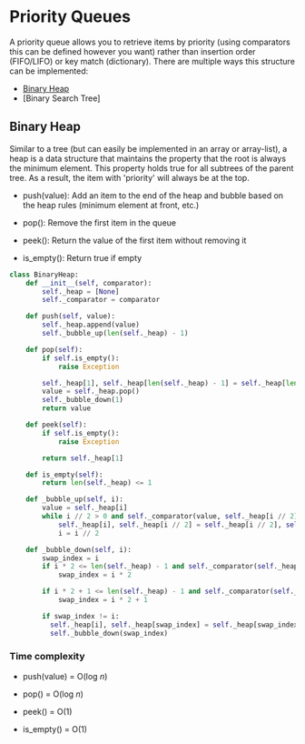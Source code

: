 # Priority Queues

A priority queue allows you to retrieve items by priority (using comparators this can be defined however you want) rather than insertion order (FIFO/LIFO) or key match (dictionary). There are multiple ways this structure can be implemented:

* [Binary Heap](#binary_heap)
* [Binary Search Tree]

## <a name="heap"></a> Binary Heap

Similar to a tree (but can easily be implemented in an array or array-list), a heap is a data structure that maintains the property that the root is always the minimum element. This property holds true for all subtrees of the parent tree. As a result, the item with 'priority' will always be at the top. 

* push(value): Add an item to the end of the heap and bubble based on the heap rules (minimum element at front, etc.)

* pop(): Remove the first item in the queue

* peek(): Return the value of the first item without removing it

* is_empty(): Return true if empty

```python
class BinaryHeap:
    def __init__(self, comparator):
        self._heap = [None]
        self._comparator = comparator

    def push(self, value):
        self._heap.append(value)
        self._bubble_up(len(self._heap) - 1)

    def pop(self):
        if self.is_empty():
            raise Exception

        self._heap[1], self._heap[len(self._heap) - 1] = self._heap[len(self._heap) - 1], self._heap[1]
        value = self._heap.pop()
        self._bubble_down(1)
        return value

    def peek(self):
        if self.is_empty():
            raise Exception

        return self._heap[1]

    def is_empty(self):
        return len(self._heap) <= 1

    def _bubble_up(self, i):
        value = self._heap[i]
        while i // 2 > 0 and self._comparator(value, self._heap[i // 2]):
            self._heap[i], self._heap[i // 2] = self._heap[i // 2], self._heap[i]
            i = i // 2

    def _bubble_down(self, i):
        swap_index = i
        if i * 2 <= len(self._heap) - 1 and self._comparator(self._heap[i * 2], self._heap[swap_index]):
            swap_index = i * 2

        if i * 2 + 1 <= len(self._heap) - 1 and self._comparator(self._heap[i * 2 + 1], self._heap[swap_index]):
            swap_index = i * 2 + 1

        if swap_index != i:
          self._heap[i], self._heap[swap_index] = self._heap[swap_index], self._heap[i]
          self._bubble_down(swap_index)
```

### Time complexity

* push(value) = O(log _n_)

* pop() = O(log _n_)

* peek() =  O(1)

* is_empty() = O(1)